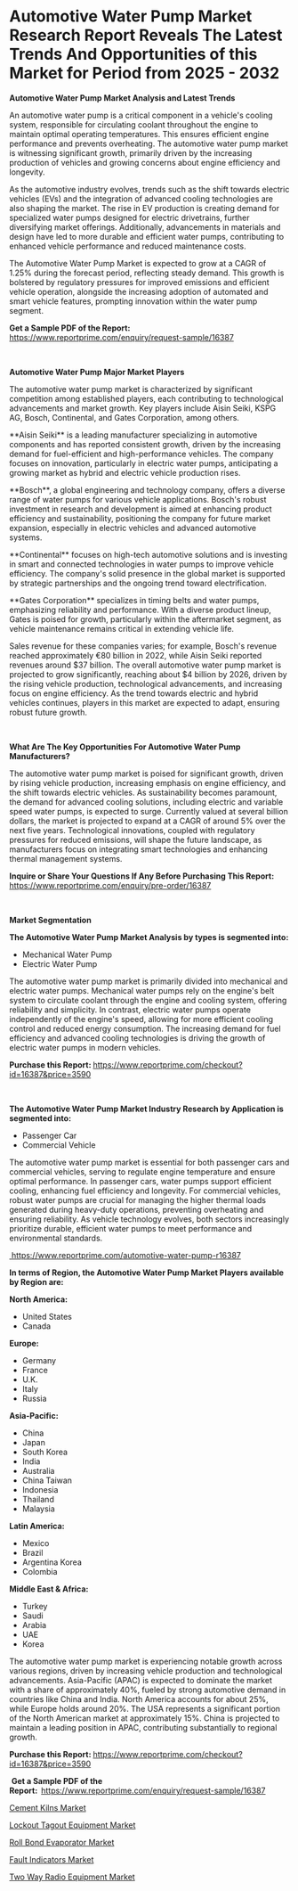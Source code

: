 <p><h1>Automotive Water Pump Market Research Report Reveals The Latest Trends And Opportunities of this Market for Period from 2025 - 2032</h1></p><p><strong>Automotive Water Pump Market Analysis and Latest Trends</strong></p>
<p><p>An automotive water pump is a critical component in a vehicle's cooling system, responsible for circulating coolant throughout the engine to maintain optimal operating temperatures. This ensures efficient engine performance and prevents overheating. The automotive water pump market is witnessing significant growth, primarily driven by the increasing production of vehicles and growing concerns about engine efficiency and longevity.</p><p>As the automotive industry evolves, trends such as the shift towards electric vehicles (EVs) and the integration of advanced cooling technologies are also shaping the market. The rise in EV production is creating demand for specialized water pumps designed for electric drivetrains, further diversifying market offerings. Additionally, advancements in materials and design have led to more durable and efficient water pumps, contributing to enhanced vehicle performance and reduced maintenance costs.</p><p>The Automotive Water Pump Market is expected to grow at a CAGR of 1.25% during the forecast period, reflecting steady demand. This growth is bolstered by regulatory pressures for improved emissions and efficient vehicle operation, alongside the increasing adoption of automated and smart vehicle features, prompting innovation within the water pump segment.</p></p>
<p><strong>Get a Sample PDF of the Report:&nbsp;</strong> <a href="https://www.reportprime.com/enquiry/request-sample/16387?utm_campaign=3519&utm_medium=2&utm_source=Github&utm_content=ia&utm_term=17032025&utm_id=automotive-water-pump">https://www.reportprime.com/enquiry/request-sample/16387</a></p>
<p>&nbsp;</p>
<p><strong>Automotive Water Pump Major Market Players</strong></p>
<p><p>The automotive water pump market is characterized by significant competition among established players, each contributing to technological advancements and market growth. Key players include Aisin Seiki, KSPG AG, Bosch, Continental, and Gates Corporation, among others.</p><p>**Aisin Seiki** is a leading manufacturer specializing in automotive components and has reported consistent growth, driven by the increasing demand for fuel-efficient and high-performance vehicles. The company focuses on innovation, particularly in electric water pumps, anticipating a growing market as hybrid and electric vehicle production rises.</p><p>**Bosch**, a global engineering and technology company, offers a diverse range of water pumps for various vehicle applications. Bosch's robust investment in research and development is aimed at enhancing product efficiency and sustainability, positioning the company for future market expansion, especially in electric vehicles and advanced automotive systems.</p><p>**Continental** focuses on high-tech automotive solutions and is investing in smart and connected technologies in water pumps to improve vehicle efficiency. The company's solid presence in the global market is supported by strategic partnerships and the ongoing trend toward electrification.</p><p>**Gates Corporation** specializes in timing belts and water pumps, emphasizing reliability and performance. With a diverse product lineup, Gates is poised for growth, particularly within the aftermarket segment, as vehicle maintenance remains critical in extending vehicle life.</p><p>Sales revenue for these companies varies; for example, Bosch's revenue reached approximately €80 billion in 2022, while Aisin Seiki reported revenues around $37 billion. The overall automotive water pump market is projected to grow significantly, reaching about $4 billion by 2026, driven by the rising vehicle production, technological advancements, and increasing focus on engine efficiency. As the trend towards electric and hybrid vehicles continues, players in this market are expected to adapt, ensuring robust future growth.</p></p>
<p>&nbsp;</p>
<p><strong>What Are The Key Opportunities For Automotive Water Pump Manufacturers?</strong></p>
<p><p>The automotive water pump market is poised for significant growth, driven by rising vehicle production, increasing emphasis on engine efficiency, and the shift towards electric vehicles. As sustainability becomes paramount, the demand for advanced cooling solutions, including electric and variable speed water pumps, is expected to surge. Currently valued at several billion dollars, the market is projected to expand at a CAGR of around 5% over the next five years. Technological innovations, coupled with regulatory pressures for reduced emissions, will shape the future landscape, as manufacturers focus on integrating smart technologies and enhancing thermal management systems.</p></p>
<p><strong>Inquire or Share Your Questions If Any Before Purchasing This Report:</strong> <a href="https://www.reportprime.com/enquiry/pre-order/16387?utm_campaign=3519&utm_medium=2&utm_source=Github&utm_content=ia&utm_term=17032025&utm_id=automotive-water-pump">https://www.reportprime.com/enquiry/pre-order/16387</a></p>
<p>&nbsp;</p>
<p><strong>Market Segmentation</strong></p>
<p><strong>The Automotive Water Pump Market Analysis by types is segmented into:</strong></p>
<p><ul><li>Mechanical Water Pump</li><li>Electric Water Pump</li></ul></p>
<p><p>The automotive water pump market is primarily divided into mechanical and electric water pumps. Mechanical water pumps rely on the engine's belt system to circulate coolant through the engine and cooling system, offering reliability and simplicity. In contrast, electric water pumps operate independently of the engine's speed, allowing for more efficient cooling control and reduced energy consumption. The increasing demand for fuel efficiency and advanced cooling technologies is driving the growth of electric water pumps in modern vehicles.</p></p>
<p><strong>Purchase this Report:&nbsp;</strong><a href="https://www.reportprime.com/checkout?id=16387&price=3590&utm_campaign=3519&utm_medium=2&utm_source=Github&utm_content=ia&utm_term=17032025&utm_id=automotive-water-pump">https://www.reportprime.com/checkout?id=16387&price=3590</a></p>
<p>&nbsp;</p>
<p><strong>The Automotive Water Pump Market Industry Research by Application is segmented into:</strong></p>
<p><ul><li>Passenger Car</li><li>Commercial Vehicle</li></ul></p>
<p><p>The automotive water pump market is essential for both passenger cars and commercial vehicles, serving to regulate engine temperature and ensure optimal performance. In passenger cars, water pumps support efficient cooling, enhancing fuel efficiency and longevity. For commercial vehicles, robust water pumps are crucial for managing the higher thermal loads generated during heavy-duty operations, preventing overheating and ensuring reliability. As vehicle technology evolves, both sectors increasingly prioritize durable, efficient water pumps to meet performance and environmental standards.</p></p>
<p><a href="https://www.reportprime.com/automotive-water-pump-r16387?utm_campaign=3519&utm_medium=2&utm_source=Github&utm_content=ia&utm_term=17032025&utm_id=automotive-water-pump">&nbsp;https://www.reportprime.com/automotive-water-pump-r16387</a></p>
<p><strong>In terms of Region, the Automotive Water Pump Market Players available by Region are:</strong></p>
<p>
    <p> <strong> North America: </strong>
        <ul>
            <li>United States</li>
            <li>Canada</li>
        </ul>
        </p> 
    <p> <strong> Europe: </strong>
        <ul>
            <li>Germany</li>
            <li>France</li>
            <li>U.K.</li>
            <li>Italy</li>
            <li>Russia</li>
        </ul>
        </p> 
    <p> <strong> Asia-Pacific: </strong>
        <ul>
            <li>China</li>
            <li>Japan</li>
            <li>South Korea</li>
            <li>India</li>
            <li>Australia</li>
            <li>China Taiwan</li>
            <li>Indonesia</li>
            <li>Thailand</li>
            <li>Malaysia</li>
        </ul>
        </p> 
    <p> <strong> Latin America: </strong>
        <ul>
            <li>Mexico</li>
            <li>Brazil</li>
            <li>Argentina Korea</li>
            <li>Colombia</li>
        </ul>
        </p> 
    <p> <strong> Middle East & Africa: </strong>
        <ul>
            <li>Turkey</li>
            <li>Saudi</li>
            <li>Arabia</li>
            <li>UAE</li>
            <li>Korea</li>
        </ul>
    </p>
    </p>
<p><p>The automotive water pump market is experiencing notable growth across various regions, driven by increasing vehicle production and technological advancements. Asia-Pacific (APAC) is expected to dominate the market with a share of approximately 40%, fueled by strong automotive demand in countries like China and India. North America accounts for about 25%, while Europe holds around 20%. The USA represents a significant portion of the North American market at approximately 15%. China is projected to maintain a leading position in APAC, contributing substantially to regional growth.</p></p>
<p><strong>Purchase this Report: </strong><a href="https://www.reportprime.com/checkout?id=16387&price=3590&utm_campaign=3519&utm_medium=2&utm_source=Github&utm_content=ia&utm_term=17032025&utm_id=automotive-water-pump">https://www.reportprime.com/checkout?id=16387&price=3590</a></p>
<p>&nbsp;<strong>Get a Sample PDF of the Report:&nbsp;&nbsp;</strong><a href="https://www.reportprime.com/enquiry/request-sample/16387?utm_campaign=3519&utm_medium=2&utm_source=Github&utm_content=ia&utm_term=17032025&utm_id=automotive-water-pump">https://www.reportprime.com/enquiry/request-sample/16387</a></p>
<p><strong></strong></p>
<p><p><a href="https://www.linkedin.com/pulse/cement-kilns-market-size-analysis-2025-2032-deployment-lfple?utm_campaign=3519&utm_medium=2&utm_source=Github&utm_content=ia&utm_term=17032025&utm_id=automotive-water-pump">Cement Kilns Market</a></p><p><a href="https://www.linkedin.com/pulse/comprehensive-growth-study-lockout-tagout-equipment-market-6xwke?utm_campaign=3519&utm_medium=2&utm_source=Github&utm_content=ia&utm_term=17032025&utm_id=automotive-water-pump">Lockout Tagout Equipment Market</a></p><p><a href="https://www.linkedin.com/pulse/roll-bond-evaporator-landscape-product-spectrum-market-trajectories-ud3ae?utm_campaign=3519&utm_medium=2&utm_source=Github&utm_content=ia&utm_term=17032025&utm_id=automotive-water-pump">Roll Bond Evaporator Market</a></p><p><a href="https://www.linkedin.com/pulse/fault-indicators-market-report-projected-108-from-2025-v093e?utm_campaign=3519&utm_medium=2&utm_source=Github&utm_content=ia&utm_term=17032025&utm_id=automotive-water-pump">Fault Indicators Market</a></p><p><a href="https://www.linkedin.com/pulse/two-way-radio-equipment-market-expected-see-significant-competition-dcq0e?utm_campaign=3519&utm_medium=2&utm_source=Github&utm_content=ia&utm_term=17032025&utm_id=automotive-water-pump">Two Way Radio Equipment Market</a></p></p>